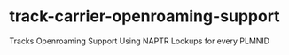# track-carrier-openroaming-support
 Tracks Openroaming Support Using NAPTR Lookups for every PLMNID
